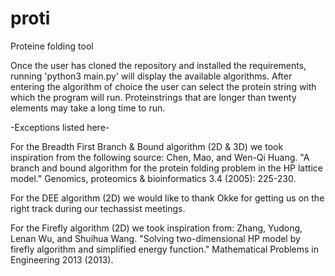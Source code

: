 # proti
Proteine folding tool

Once the user has cloned the repository and installed the requirements, running 'python3 main.py' will display  the available algorithms. After entering the algorithm of choice the user can select the protein string with which the program will run. Proteinstrings that are longer than twenty elements may take a long time to run. 

-Exceptions listed here-

For the Breadth First Branch & Bound algorithm (2D & 3D) we took inspiration from the following source:
Chen, Mao, and Wen-Qi Huang. "A branch and bound algorithm for the protein folding problem in the HP lattice model." Genomics, proteomics & bioinformatics 3.4 (2005): 225-230.

For the DEE algorithm (2D) we would like to thank Okke for getting us on the right track during our techassist meetings. 

For the Firefly algorithm (2D) we took inspiration from: Zhang, Yudong, Lenan Wu, and Shuihua Wang. "Solving two-dimensional HP model by firefly algorithm and simplified energy function." Mathematical Problems in Engineering 2013 (2013).


